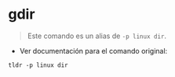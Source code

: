# gdir

> Este comando es un alias de `-p linux dir`.

- Ver documentación para el comando original:

`tldr -p linux dir`
